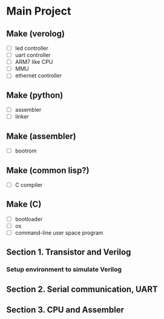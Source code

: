 # Main Project

## Make (verolog)
- [ ] led controller
- [ ] uart controller
- [ ] ARM7 like CPU
- [ ] MMU
- [ ] ethernet controller

## Make (python)
- [ ] assembler
- [ ] linker

## Make (assembler)
- [ ] bootrom

## Make (common lisp?)
- [ ] C compiler

## Make (C)
- [ ] bootloader
- [ ] os
- [ ] command-line user space program

## Section 1. Transistor and Verilog
### Setup environment to simulate Verilog

## Section 2. Serial communication, UART

## Section 3. CPU and Assembler
